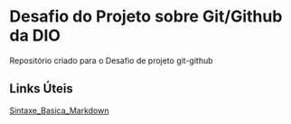 # Desafio do Projeto sobre Git/Github da DIO
Repositório criado para o Desafio de projeto git-github

## Links Úteis
[Sintaxe_Basica_Markdown](https://www.markdownguide.org/basic-syntax/)
